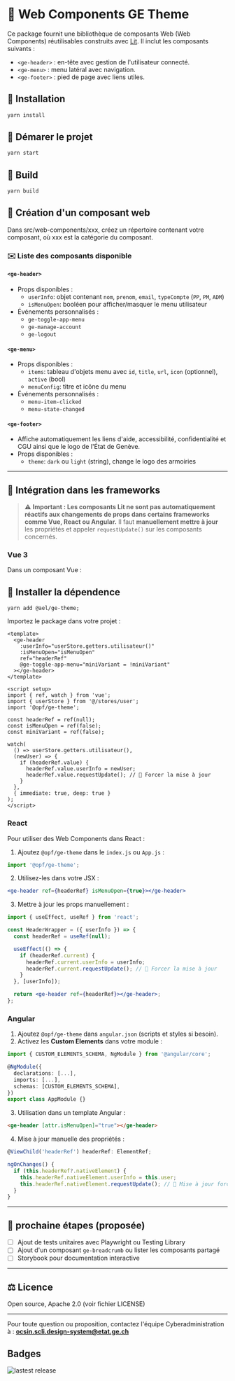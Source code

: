 # 🌟 Web Components GE Theme

Ce package fournit une bibliothèque de composants Web (Web Components) réutilisables construits avec [Lit](https://lit.dev). Il inclut les composants suivants :

- `<ge-header>` : en-tête avec gestion de l'utilisateur connecté.
- `<ge-menu>` : menu latéral avec navigation.
- `<ge-footer>` : pied de page avec liens utiles.

## 📁 Installation

```bash
yarn install 
```
## 🚀 Démarer le projet

```bash
yarn start
```

## 🚀 Build

```bash
yarn build
```

## 📁 Création d'un composant web

Dans src/web-components/xxx, créez un répertoire contenant votre composant, où xxx est la catégorie du composant.

### ✉️ Liste des composants disponible

#### `<ge-header>`
- Props disponibles :
    - `userInfo`: objet contenant `nom`, `prenom`, `email`, `typeCompte` (`PP`, `PM`, `ADM`)
    - `isMenuOpen`: booléen pour afficher/masquer le menu utilisateur
- Événements personnalisés :
    - `ge-toggle-app-menu`
    - `ge-manage-account`
    - `ge-logout`

#### `<ge-menu>`
- Props disponibles :
    - `items`: tableau d'objets menu avec `id`, `title`, `url`, `icon` (optionnel), `active` (bool)
    - `menuConfig`: titre et icône du menu
- Événements personnalisés :
    - `menu-item-clicked`
    - `menu-state-changed`

#### `<ge-footer>`
- Affiche automatiquement les liens d'aide, accessibilité, confidentialité et CGU ainsi que le logo de l'État de Genève.
- Props disponibles :
  - `theme`: `dark` ou `light` (string), change le logo des armoiries

---

## 💚 Intégration dans les frameworks

> ⚠️ **Important : Les composants Lit ne sont pas automatiquement réactifs aux changements de props dans certains frameworks comme Vue, React ou Angular.**
> Il faut **manuellement mettre à jour** les propriétés et appeler `requestUpdate()` sur les composants concernés.


### Vue 3

Dans un composant Vue :

## 📄 Installer la dépendence

```yarn
yarn add @ael/ge-theme;
```

Importez le package dans votre projet :

```vue
<template>
  <ge-header
    :userInfo="userStore.getters.utilisateur()"
    :isMenuOpen="isMenuOpen"
    ref="headerRef"
    @ge-toggle-app-menu="miniVariant = !miniVariant"
  ></ge-header>
</template>

<script setup>
import { ref, watch } from 'vue';
import { userStore } from '@/stores/user';
import '@opf/ge-theme';

const headerRef = ref(null);
const isMenuOpen = ref(false);
const miniVariant = ref(false);

watch(
  () => userStore.getters.utilisateur(),
  (newUser) => {
    if (headerRef.value) {
      headerRef.value.userInfo = newUser;
      headerRef.value.requestUpdate(); // 🔁 Forcer la mise à jour
    }
  },
  { immediate: true, deep: true }
);
</script>
```

### React

Pour utiliser des Web Components dans React :

1. Ajoutez `@opf/ge-theme` dans le `index.js` ou `App.js` :

```jsx
import '@opf/ge-theme';
```

2. Utilisez-les dans votre JSX :

```jsx
<ge-header ref={headerRef} isMenuOpen={true}></ge-header>
```

3. Mettre à jour les props manuellement :

```jsx
import { useEffect, useRef } from 'react';

const HeaderWrapper = ({ userInfo }) => {
  const headerRef = useRef(null);

  useEffect(() => {
    if (headerRef.current) {
      headerRef.current.userInfo = userInfo;
      headerRef.current.requestUpdate(); // 🔁 Forcer la mise à jour
    }
  }, [userInfo]);

  return <ge-header ref={headerRef}></ge-header>;
};
```

### Angular

1. Ajoutez `@opf/ge-theme` dans `angular.json` (scripts et styles si besoin).
2. Activez les **Custom Elements** dans votre module :

```ts
import { CUSTOM_ELEMENTS_SCHEMA, NgModule } from '@angular/core';

@NgModule({
  declarations: [...],
  imports: [...],
  schemas: [CUSTOM_ELEMENTS_SCHEMA],
})
export class AppModule {}
```

3. Utilisation dans un template Angular :

```html
<ge-header [attr.isMenuOpen]="true"></ge-header>
```

4. Mise à jour manuelle des propriétés :

```ts
@ViewChild('headerRef') headerRef: ElementRef;

ngOnChanges() {
  if (this.headerRef?.nativeElement) {
    this.headerRef.nativeElement.userInfo = this.user;
    this.headerRef.nativeElement.requestUpdate(); // 🔁 Mise à jour forcée
  }
}
```

---

## 📆 prochaine étapes (proposée)

- [ ] Ajout de tests unitaires avec Playwright ou Testing Library
- [ ] Ajout d'un composant `ge-breadcrumb` ou lister les composants partagé
- [ ] Storybook pour documentation interactive

---

## ⚖️ Licence
Open source, Apache 2.0 (voir fichier LICENSE)

---

Pour toute question ou proposition, contactez l'équipe Cyberadministration à : **ocsin.scli.design-system@etat.ge.ch**


## Badges
![lastest release](https://git.devops.etat-ge.ch/gitlab/ACCES_RESTREINT/3417_espace_numerique_usager/widget-front/-/badges/release.svg)
